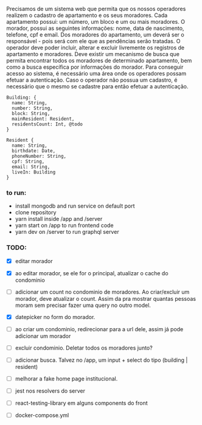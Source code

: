Precisamos de um sistema web que permita que os nossos operadores realizem o cadastro de apartamento e os seus moradores.
Cada apartamento possui: um número, um bloco e um ou mais moradores.
O morador, possui as seguintes informações: nome, data de nascimento, telefone, cpf e email. Dos moradores do apartamento, um deverá ser o responsável - pois será com ele que as pendências serão tratadas.
O operador deve poder incluir, alterar e excluir livremente os registros de apartamento e moradores.
Deve existir um mecanismo de busca que permita encontrar todos os moradores de determinado apartamento, bem como a busca específica por informações do morador.
Para conseguir acesso ao sistema, é necessário uma área onde os operadores possam efetuar a autenticação.
Caso o operador não possua um cadastro, é necessário que o mesmo se cadastre para então efetuar a autenticação.

```
Building: {
  name: String,
  number: String,
  block: String,
  mainResident: Resident,
  residentsCount: Int, @todo
}

Resident {
  name: String,
  birthdate: Date,
  phoneNumber: String,
  cpf: String,
  email: String,
  liveIn: Building
}
```

### to run:

- install mongodb and run service on default port
- clone repository
- yarn install inside /app and /server
- yarn start on /app to run frontend code
- yarn dev on /server to run graphql server

### TODO:

- [x] editar morador
- [x] ao editar morador, se ele for o principal, atualizar o cache do condominio
- [ ] adicionar um count no condominio de moradores. Ao criar/excluir um morador, deve atualizar o count. Assim
      da pra mostrar quantas pessoas moram sem precisar fazer uma query no outro model.
- [x] datepicker no form do morador.
- [ ] ao criar um condominio, redirecionar para a url dele, assim já pode adicionar um morador
- [ ] excluir condominio. Deletar todos os moradores junto?
- [ ] adicionar busca. Talvez no /app, um input + select do tipo (building | resident)
- [ ] melhorar a fake home page institucional.

- [ ] jest nos resolvers do server
- [ ] react-testing-library em alguns components do front
- [ ] docker-compose.yml
